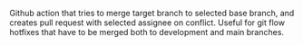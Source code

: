 Github action that tries to merge target branch to selected base branch, and creates pull request with selected assignee on conflict. Useful for git flow hotfixes that have to be merged both to development and main branches.
